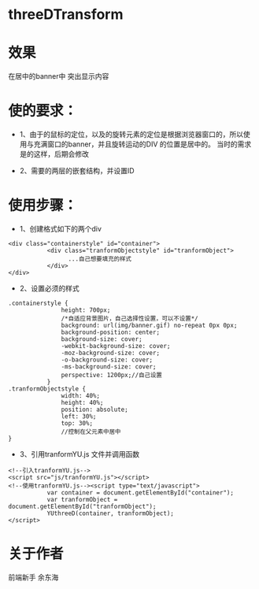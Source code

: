 # threeDTransform

# 效果
在居中的banner中 突出显示内容


# 使的要求：

* 1、由于的鼠标的定位，以及的旋转元素的定位是根据浏览器窗口的，所以使用与充满窗口的banner，并且旋转运动的DIV 的位置是居中的。
 当时的需求是的这样，后期会修改
   
* 2、需要的两层的嵌套结构，并设置ID

# 使用步骤：

* 1、创建格式如下的两个div
 ```
<div class="containerstyle" id="container">
    		<div class="tranformObjectstyle" id="tranformObject">
                  ...自己想要填充的样式
			</div>
</div>
```
* 2、设置必须的样式
 ```
.containerstyle {
    			height: 700px;
				/*自适应背景图片，自己选择性设置，可以不设置*/
				background: url(img/banner.gif) no-repeat 0px 0px;
				background-position: center;
				background-size: cover;
				-webkit-background-size: cover;
				-moz-background-size: cover;
				-o-background-size: cover;
				-ms-background-size: cover;
				perspective: 1200px;//自己设置
			}	
.tranformObjectstyle {
				width: 40%;
				height: 40%;
				position: absolute;
				left: 30%;
				top: 30%;
                //控制在父元素中居中
}
```
* 3、引用tranformYU.js 文件并调用函数
 ```
<!--引入tranformYU.js-->
<script src="js/tranformYU.js"></script>
<!--使用tranformYU.js--><script type="text/javascript">
			var container = document.getElementById("container");
			var tranformObject = document.getElementById("tranformObject");
			YUthreeD(container, tranformObject);
</script>
```



# 关于作者 
前端新手  余东海
